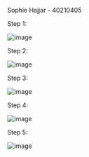 Sophie Hajjar - 40210405

Step 1:

![image](https://github.com/SOEN345-WINTER2024/cfg-graph-lab-sophiehajjar/assets/41131337/67196296-8284-4353-aa1b-65b3aa3d4fc6)

Step 2: 

![image](https://github.com/SOEN345-WINTER2024/cfg-graph-lab-sophiehajjar/assets/41131337/c15667be-5f82-40ca-92df-5b87de3666ce)

Step 3:

![image](https://github.com/SOEN345-WINTER2024/cfg-graph-lab-sophiehajjar/assets/41131337/ee847056-d81e-49c8-a359-1f5e4d9cb468)

Step 4:

![image](https://github.com/SOEN345-WINTER2024/cfg-graph-lab-sophiehajjar/assets/41131337/07bcc677-bc93-4363-833e-59069a4dd597)

Step 5: 

![image](https://github.com/SOEN345-WINTER2024/cfg-graph-lab-sophiehajjar/assets/41131337/13dfde7b-8f5e-4363-9dcd-5b5786706a86)


